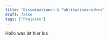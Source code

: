 ```yaml
---
title: "Dissminationen & Publikationsreihen"
draft: false
tags: ["Projekte"]
---
```

Hallo was ist hier los
